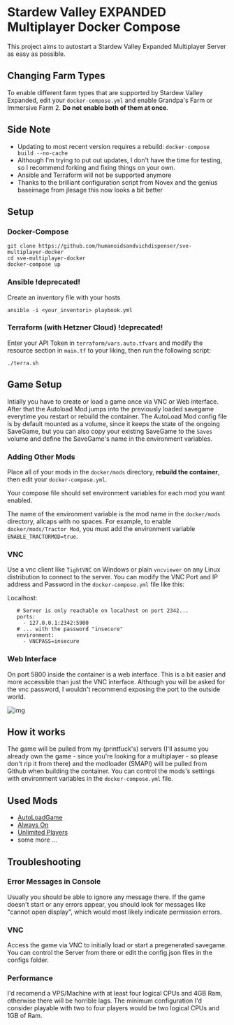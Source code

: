 # Stardew Valley EXPANDED Multiplayer Docker Compose

This project aims to autostart a Stardew Valley Expanded Multiplayer Server as
easy as possible.

## Changing Farm Types

To enable different farm types that are supported by Stardew Valley Expanded,
edit your `docker-compose.yml` and enable Grandpa's Farm or Immersive Farm 2.
**Do not enable both of them at once**.

## Side Note

 - Updating to most recent version requires a rebuild: `docker-compose build
   --no-cache` 
 - Although I'm trying to put out updates, I don't have the time for testing,
   so I recommend forking and fixing things on your own.
 - Ansible and Terraform will not be supported anymore
 - Thanks to the brilliant configuration script from Novex and the genius
   baseimage from jlesage this now looks a bit better

## Setup

### Docker-Compose
 
```
git clone https://github.com/humanoidsandvichdispenser/sve-multiplayer-docker
cd sve-multiplayer-docker
docker-compose up
```

### Ansible !deprecated!

Create an inventory file with your hosts

```
ansible -i <your_inventori> playbook.yml
```

### Terraform (with Hetzner Cloud) !deprecated!

Enter your API Token in `terraform/vars.auto.tfvars` and modify the resource section in `main.tf` to your liking, then run the following script:

```
./terra.sh
```

## Game Setup

Intially you have to create or load a game once via VNC or Web interface. After
that the Autoload Mod jumps into the previously loaded savegame everytime you
restart or rebuild the container. The AutoLoad Mod config file is by default
mounted as a volume, since it keeps the state of the ongoing SaveGame, but you
can also copy your existing SaveGame to the `Saves` volume and define the
SaveGame's name in the environment variables.

### Adding Other Mods

Place all of your mods in the `docker/mods` directory, **rebuild the
container**, then edit your `docker-compose.yml`.

Your compose file should set environment variables for each mod you want
enabled.

The name of the environment variable is the mod name in the `docker/mods`
directory, allcaps with no spaces. For example, to enable `docker/mods/Tractor
Mod`, you must add the environment variable `ENABLE_TRACTORMOD=true`.

### VNC

Use a vnc client like `TightVNC` on Windows or plain `vncviewer` on any Linux
distribution to connect to the server. You can modify the VNC Port and IP
address and Password in the `docker-compose.yml` file like this:

Localhost:
```
   # Server is only reachable on localhost on port 2342...
   ports:
     - 127.0.0.1:2342:5900
   # ... with the password "insecure"
   environment:
     - VNCPASS=insecure
```

### Web Interface 

On port 5800 inside the container is a web interface. This is a bit easier and
more accessible than just the VNC interface. Although you will be asked for the
vnc password, I wouldn't recommend exposing the port to the outside world.

![img](https://store.eris.cc/uploads/859865e1ab5b23fb223923d9a7e4806b.PNG)

## How it works

The game will be pulled from my (printfuck's) servers (I'll assume you already
own the game - since you're looking for a multiplayer - so please don't rip it
from there) and the modloader (SMAPI) will be pulled from Github when building
the container. You can control the mods's settings with environment variables
in the `docker-compose.yml` file.

## Used Mods

* [AutoLoadGame](https://www.nexusmods.com/stardewvalley/mods/2509)
* [Always On](https://community.playstarbound.com/threads/updating-mods-for-stardew-valley-1-4.156000/page-20#post-3353880)
* [Unlimited Players](https://www.nexusmods.com/stardewvalley/mods/2213)
* some more ...

## Troubleshooting

### Error Messages in Console

Usually you should be able to ignore any message there. If the game doesn't
start or any errors appear, you should look for messages like "cannot open
display", which would most likely indicate permission errors.

### VNC

Access the game via VNC to initially load or start a pregenerated savegame. You
can control the Server from there or edit the config.json files in the configs
folder.

### Performance

I'd recomend a VPS/Machine with at least four logical CPUs and 4GB Ram,
otherwise there will be horrible lags. The minimum configuration I'd consider
playable with two to four players would be two logical CPUs and 1GB of Ram.
